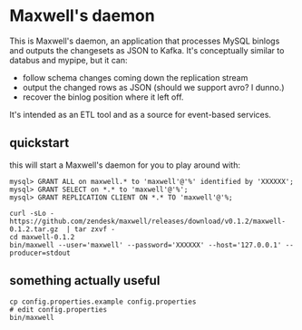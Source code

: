 # Maxwell's daemon

This is Maxwell's daemon, an application that processes MySQL binlogs and outputs the changesets as JSON to Kafka.
It's conceptually similar to databus and mypipe, but it can:

- follow schema changes coming down the replication stream
- output the changed rows as JSON (should we support avro?  I dunno.)
- recover the binlog position where it left off.

It's intended as an ETL tool and as a source for event-based services.

## quickstart

this will start a Maxwell's daemon for you to play around with:

```
mysql> GRANT ALL on maxwell.* to 'maxwell'@'%' identified by 'XXXXXX';
mysql> GRANT SELECT on *.* to 'maxwell'@'%';
mysql> GRANT REPLICATION CLIENT ON *.* TO 'maxwell'@'%;

curl -sLo - https://github.com/zendesk/maxwell/releases/download/v0.1.2/maxwell-0.1.2.tar.gz  | tar zxvf -
cd maxwell-0.1.2
bin/maxwell --user='maxwell' --password='XXXXXX' --host='127.0.0.1' --producer=stdout

```

## something actually useful

```
cp config.properties.example config.properties
# edit config.properties
bin/maxwell
```

